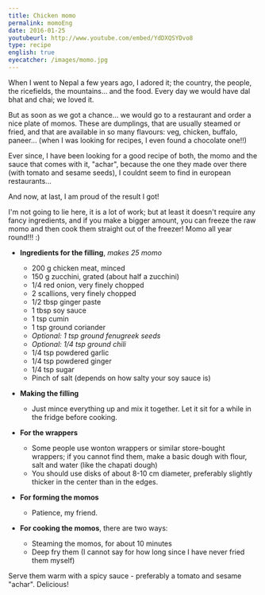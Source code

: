 ```yaml
---
title: Chicken momo
permalink: momoEng
date: 2016-01-25
youtubeurl: http://www.youtube.com/embed/YdDXQSYDvo8
type: recipe
english: true
eyecatcher: /images/momo.jpg
---
```




When I went to Nepal a few years ago, I adored it; the country, the people, the ricefields, the mountains... and the food. Every day we would have dal bhat and chai; we loved it.


But as soon as we got a chance... we would go to a restaurant and order a nice plate of momos. These are dumplings, that are usually steamed or fried, and that are available in so many flavours: veg, chicken, buffalo, paneer... (when I was looking for recipes, I even found a chocolate one!!)


Ever since, I have been looking for a good recipe of both, the momo and the sauce that comes with it, "achar", because the one they made over there (with tomato and sesame seeds), I couldnt seem to find in european restaurants...


And now, at last, I am proud of the result I got! 


I'm not going to lie here, it is a lot of work; but at least it doesn't require any fancy ingredients, and if you make a bigger amount, you can freeze the raw momo and then cook them straight out of the freezer! Momo all year round!!! :)



* **Ingredients for the filling**, _makes 25 momo_
  * 200 g chicken meat, minced
  * 150 g zucchini, grated (about half a zucchini)
  * 1/4 red onion, very finely chopped
  * 2 scallions, very finely chopped
  * 1/2 tbsp ginger paste
  * 1 tbsp soy sauce
  * 1 tsp cumin
  * 1 tsp ground coriander
  * _Optional: 1 tsp ground fenugreek seeds_
  * _Optional: 1/4 tsp ground chili_
  * 1/4 tsp powdered garlic
  * 1/4 tsp powdered ginger
  * 1/4 tsp sugar
  * Pinch of salt (depends on how salty your soy sauce is)

* **Making the filling**
  * Just mince everything up and mix it together. Let it sit for a while in the fridge before cooking. 

* **For the wrappers**
  * Some people use wonton wrappers or similar store-bought wrappers; if you cannot find them, make a basic dough with flour, salt and water (like the chapati dough)
  * You should use disks of about 8-10 cm diameter, preferably slightly thicker in the center than in the edges. 

* **For forming the momos**
  * Patience, my friend. 

* **For cooking the momos**, there are two ways:
  * Steaming the momos, for about 10 minutes
  * Deep fry them (I cannot say for how long since I have never fried them myself)

Serve them warm with a spicy sauce - preferably a tomato and sesame "achar". Delicious!
